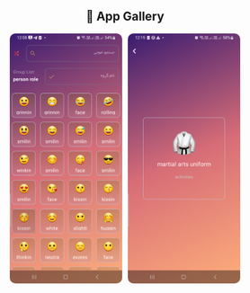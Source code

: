 <h2 align="center">📸 App Gallery</h2>
<div style="display: flex; justify-content: center; flex-wrap: wrap; gap: 10px;">
    <img src="https://github.com/behnamUix2024/Emojitone/blob/master/app/src/main/java/com/behnamuix/emojitone/ui/screenshot/sc1.png" width="200" style="border-radius:10px;"/>
    <img src="https://github.com/behnamUix2024/Emojitone/blob/master/app/src/main/java/com/behnamuix/emojitone/ui/screenshot/sc2.png" width="200" style="border-radius:10px;"/>
</div>

